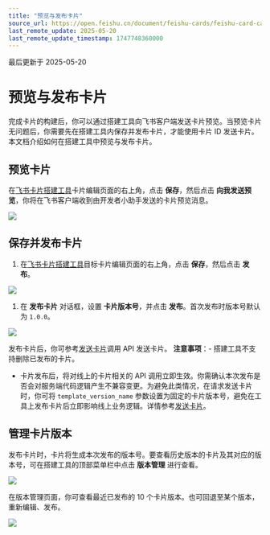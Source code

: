 ```yaml
---
title: "预览与发布卡片"
source_url: https://open.feishu.cn/document/feishu-cards/feishu-card-cardkit/preview-and-publish-cards
last_remote_update: 2025-05-20
last_remote_update_timestamp: 1747748360000
---
```

最后更新于 2025-05-20

# 预览与发布卡片

完成卡片的构建后，你可以通过搭建工具向飞书客户端发送卡片预览。当预览卡片无问题后，你需要先在搭建工具内保存并发布卡片，才能使用卡片 ID 发送卡片。本文档介绍如何在搭建工具中预览与发布卡片。

## 预览卡片

在[飞书卡片搭建工具](https://open.feishu.cn/cardkit?from=open_docs_preview_and_publish)卡片编辑页面的右上角，点击 **保存**，然后点击 **向我发送预览**，你将在飞书客户端收到由开发者小助手发送的卡片预览消息。

![](https://sf3-cn.feishucdn.com/obj/open-platform-opendoc/04aae0a15eb0d62bbdf1c6783adeced9_bPPoIagkee.png?height=404&lazyload=true&maxWidth=604&width=1804)

## 保存并发布卡片

1. 在[飞书卡片搭建工具](https://open.feishu.cn/cardkit?from=open_docs_preview_and_publish)目标卡片编辑页面的右上角，点击 **保存**，然后点击 **发布**。

![](https://sf3-cn.feishucdn.com/obj/open-platform-opendoc/660c4bd207d87e75da6d3724ba42da33_8qshVhErZ3.png?height=397&lazyload=true&maxWidth=604&width=1808)
1. 在 **发布卡片** 对话框，设置 **卡片版本号**，并点击 **发布**。首次发布时版本号默认为 `1.0.0`。

![](https://sf3-cn.feishucdn.com/obj/open-platform-opendoc/4333017913821745efa60e2e0a9f338b_2R06l0Dfvp.png?height=520&lazyload=true&maxWidth=300&width=750)

发布卡片后，你可参考[发送卡片](https://open.feishu.cn/document/uAjLw4CM/ukzMukzMukzM/feishu-cards/send-feishu-card)调用 API 发送卡片。
**注意事项**：- 搭建工具不支持删除已发布的卡片。 
- 卡片发布后，将对线上的卡片相关的 API 调用立即生效。你需确认本次发布是否会对服务端代码逻辑产生不兼容变更。为避免此类情况，在请求发送卡片时，你可将 `template_version_name` 参数设置为固定的卡片版本号，避免在工具上发布卡片后立即影响线上业务逻辑。详情参考[发送卡片](https://open.feishu.cn/document/uAjLw4CM/ukzMukzMukzM/feishu-cards/send-feishu-card)。

## 管理卡片版本

发布卡片时，卡片将生成本次发布的版本号。要查看历史版本的卡片及其对应的版本号，可在搭建工具的顶部菜单栏中点击 **版本管理** 进行查看。

![](https://sf3-cn.feishucdn.com/obj/open-platform-opendoc/a4a83e3232ed1ccbc97e15ff1b909f23_C50RreBDCI.png?height=459&lazyload=true&maxWidth=604&width=2366)

在版本管理页面，你可查看最近已发布的 10 个卡片版本。也可回退至某个版本，重新编辑、发布。

![](https://sf3-cn.feishucdn.com/obj/open-platform-opendoc/53a496df23d20be6335318eb75846e99_RoBvNAKWdy.png?height=689&lazyload=true&maxWidth=604&width=1912)
